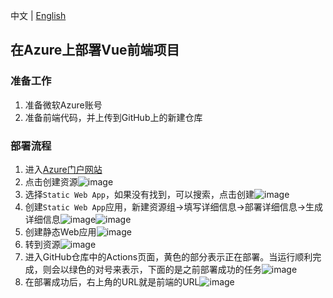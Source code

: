 中文 | [English][1]

## 在Azure上部署Vue前端项目

### 准备工作

1. 准备微软Azure账号
2. 准备前端代码，并上传到GitHub上的新建仓库

### 部署流程

1. 进入[Azure门户网站][2]
2. 点击创建资源![image]( https://github.com/ineedahouse/markdownPhoto/blob/main/azure-deployment/front-end/1.png)
3. 选择`Static Web App`，如果没有找到，可以搜索，点击创建![image]( https://github.com/ineedahouse/markdownPhoto/blob/main/azure-deployment/front-end/2.png)
4. 创建`Static Web App`应用，新建资源组->填写详细信息->部署详细信息->生成详细信息![image]( https://github.com/ineedahouse/markdownPhoto/blob/main/azure-deployment/front-end/3.png)![image]( https://github.com/ineedahouse/markdownPhoto/blob/main/azure-deployment/front-end/4.png)
5. 创建静态Web应用![image]( https://github.com/ineedahouse/markdownPhoto/blob/main/azure-deployment/front-end/5.png)
6. 转到资源![image]( https://github.com/ineedahouse/markdownPhoto/blob/main/azure-deployment/front-end/6.png)
7. 进入GitHub仓库中的Actions页面，黄色的部分表示正在部署。当运行顺利完成，则会以绿色的对号来表示，下面的是之前部署成功的任务![image]( https://github.com/ineedahouse/markdownPhoto/blob/main/azure-deployment/front-end/7.png)
8. 在部署成功后，右上角的URL就是前端的URL![image]( https://github.com/ineedahouse/markdownPhoto/blob/main/azure-deployment/front-end/8.png)

[1]:  https://github.com/ineedahouse/azure-test-front-end/blob/master/README_EN.md
[2]: https://portal.azure.com/

